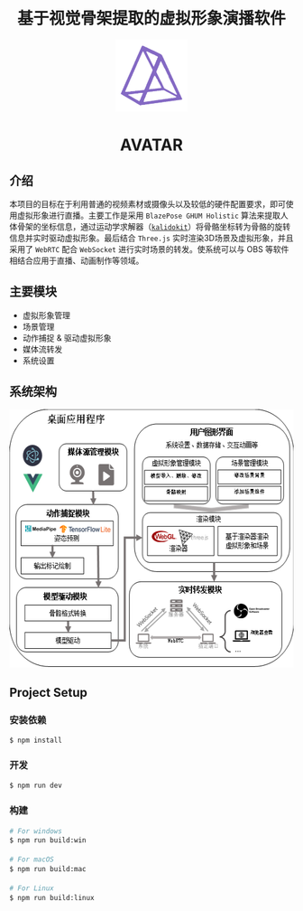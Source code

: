 <h1 align="center">基于视觉骨架提取的虚拟形象演播软件</h1>

<div align="center">
<img src="https://github.com/pan-jy/avatar/blob/master/resources/icon.png" height="128px" width="128px">
</div>
  
<h1 align="center">AVATAR</h1>

## 介绍

本项目的目标在于利用普通的视频素材或摄像头以及较低的硬件配置要求，即可使用虚拟形象进行直播。主要工作是采用 `BlazePose GHUM Holistic` 算法来提取人体骨架的坐标信息，通过运动学求解器（[`kalidokit`](https://github.com/yeemachine/kalidokit)）将骨骼坐标转为骨骼的旋转信息并实时驱动虚拟形象。最后结合 `Three.js` 实时渲染3D场景及虚拟形象，并且采用了 `WebRTC` 配合 `WebSocket` 进行实时场景的转发。使系统可以与 OBS 等软件相结合应用于直播、动画制作等领域。

## 主要模块

- 虚拟形象管理
- 场景管理
- 动作捕捉 & 驱动虚拟形象
- 媒体流转发
- 系统设置

## 系统架构

<div align="center">
<img src="https://github.com/pan-jy/avatar/blob/master/resources/system.png" width="554px" height="457px" />
</div>

## Project Setup

### 安装依赖

```bash
$ npm install
```

### 开发

```bash
$ npm run dev
```

### 构建

```bash
# For windows
$ npm run build:win

# For macOS
$ npm run build:mac

# For Linux
$ npm run build:linux
```
